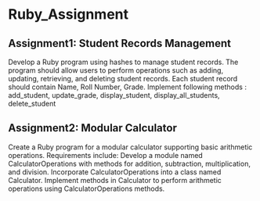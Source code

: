 # Ruby_Assignment
## Assignment1: Student Records Management
Develop a Ruby program using hashes to manage student records. The program should allow users to perform operations such as adding, updating, retrieving, and deleting student records. 
Each student record should contain Name, Roll Number, Grade.
Implement following methods : add_student, update_grade, display_student, display_all_students, delete_student
## Assignment2: Modular Calculator
Create a Ruby program for a modular calculator supporting basic arithmetic operations. Requirements include:
Develop a module named CalculatorOperations with methods for addition, subtraction, multiplication, and division.
Incorporate CalculatorOperations into a class named Calculator.
Implement methods in Calculator to perform arithmetic operations using CalculatorOperations methods.
